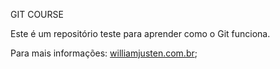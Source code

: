 GIT COURSE

Este é um repositório teste para aprender como o Git funciona.

Para mais informações: [williamjusten.com.br](http://www.willianjusten.com.br);
